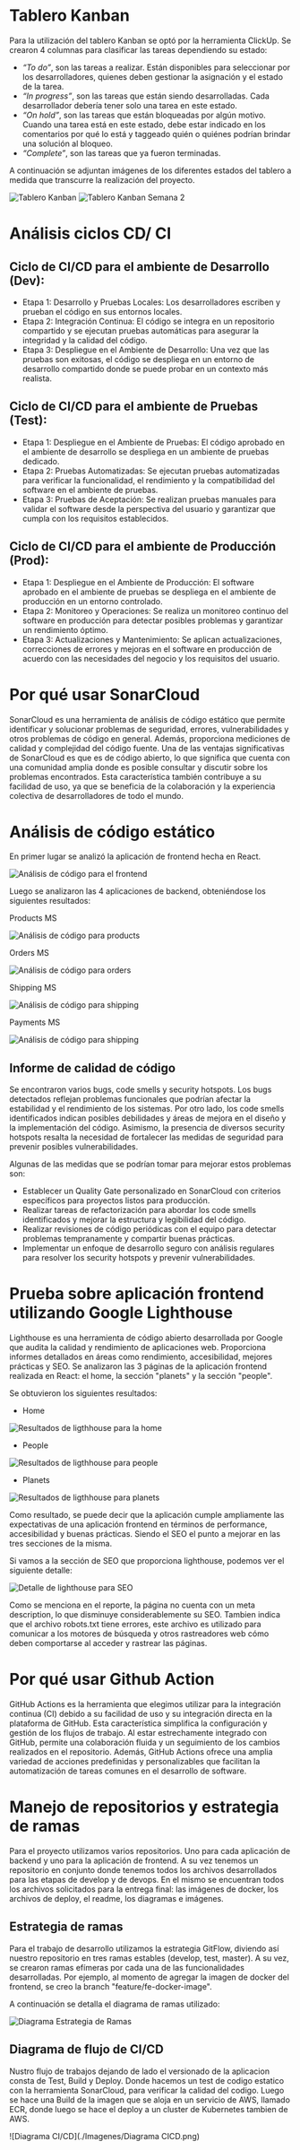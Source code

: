 # Tablero Kanban

Para la utilización del tablero Kanban se optó por la herramienta ClickUp. Se crearon 4 columnas para clasificar las tareas dependiendo su estado:

- _“To do”_, son las tareas a realizar. Están disponibles para seleccionar por los desarrolladores, quienes deben gestionar la asignación y el estado de la tarea.
- _“In progress”_, son las tareas que están siendo desarrolladas. Cada desarrollador debería tener solo una tarea en este estado.
- _“On hold”_, son las tareas que están bloqueadas por algún motivo. Cuando una tarea está en este estado, debe estar indicado en los comentarios por qué lo está y taggeado quién o quiénes podrían brindar una solución al bloqueo.
- _“Complete”_, son las tareas que ya fueron terminadas.

A continuación se adjuntan imágenes de los diferentes estados del tablero a medida que transcurre la realización del proyecto.

![Tablero Kanban](./Imagenes/TableroKanban.PNG)
![Tablero Kanban Semana 2](./Imagenes/kabnan-semana-2.png)

# Análisis ciclos CD/ CI

## Ciclo de CI/CD para el ambiente de Desarrollo (Dev):

- Etapa 1: Desarrollo y Pruebas Locales: Los desarrolladores escriben y prueban el código en sus entornos locales.
- Etapa 2: Integración Continua: El código se integra en un repositorio compartido y se ejecutan pruebas automáticas para asegurar la integridad y la calidad del código.
- Etapa 3: Despliegue en el Ambiente de Desarrollo: Una vez que las pruebas son exitosas, el código se despliega en un entorno de desarrollo compartido donde se puede probar en un contexto más realista.

## Ciclo de CI/CD para el ambiente de Pruebas (Test):

- Etapa 1: Despliegue en el Ambiente de Pruebas: El código aprobado en el ambiente de desarrollo se despliega en un ambiente de pruebas dedicado.
- Etapa 2: Pruebas Automatizadas: Se ejecutan pruebas automatizadas para verificar la funcionalidad, el rendimiento y la compatibilidad del software en el ambiente de pruebas.
- Etapa 3: Pruebas de Aceptación: Se realizan pruebas manuales para validar el software desde la perspectiva del usuario y garantizar que cumpla con los requisitos establecidos.

## Ciclo de CI/CD para el ambiente de Producción (Prod):

- Etapa 1: Despliegue en el Ambiente de Producción: El software aprobado en el ambiente de pruebas se despliega en el ambiente de producción en un entorno controlado.
- Etapa 2: Monitoreo y Operaciones: Se realiza un monitoreo continuo del software en producción para detectar posibles problemas y garantizar un rendimiento óptimo.
- Etapa 3: Actualizaciones y Mantenimiento: Se aplican actualizaciones, correcciones de errores y mejoras en el software en producción de acuerdo con las necesidades del negocio y los requisitos del usuario.

# Por qué usar SonarCloud

SonarCloud es una herramienta de análisis de código estático que permite identificar y solucionar problemas de seguridad, errores, vulnerabilidades y otros problemas de código en general. Además, proporciona mediciones de calidad y complejidad del código fuente. Una de las ventajas significativas de SonarCloud es que es de código abierto, lo que significa que cuenta con una comunidad amplia donde es posible consultar y discutir sobre los problemas encontrados. Esta característica también contribuye a su facilidad de uso, ya que se beneficia de la colaboración y la experiencia colectiva de desarrolladores de todo el mundo.

# Análisis de código estático

En primer lugar se analizó la aplicación de frontend hecha en React.

![Análisis de código para el frontend](./Imagenes/sonarcloud-frontend.png)

Luego se analizaron las 4 aplicaciones de backend, obteniéndose los siguientes resultados:

Products MS

![Análisis de código para products](./Imagenes/sonarcloud-products.png)

Orders MS

![Análisis de código para orders](./Imagenes/sonarcloud-orders.png)

Shipping MS

![Análisis de código para shipping](./Imagenes/sonarcloud-shipping.png)

Payments MS

![Análisis de código para shipping](./Imagenes/sonarcloud-payments.png)

## Informe de calidad de código

Se encontraron varios bugs, code smells y security hotspots. Los bugs detectados reflejan problemas funcionales que podrían afectar la estabilidad y el rendimiento de los sistemas. Por otro lado, los code smells identificados indican posibles debilidades y áreas de mejora en el diseño y la implementación del código. Asimismo, la presencia de diversos security hotspots resalta la necesidad de fortalecer las medidas de seguridad para prevenir posibles vulnerabilidades.

Algunas de las medidas que se podrían tomar para mejorar estos problemas son:

- Establecer un Quality Gate personalizado en SonarCloud con criterios específicos para proyectos listos para producción.
- Realizar tareas de refactorización para abordar los code smells identificados y mejorar la estructura y legibilidad del código.
- Realizar revisiones de código periódicas con el equipo para detectar problemas tempranamente y compartir buenas prácticas.
- Implementar un enfoque de desarrollo seguro con análisis regulares para resolver los security hotspots y prevenir vulnerabilidades.

# Prueba sobre aplicación frontend utilizando Google Lighthouse

Lighthouse es una herramienta de código abierto desarrollada por Google que audita la calidad y rendimiento de aplicaciones web. Proporciona informes detallados en áreas como rendimiento, accesibilidad, mejores prácticas y SEO. Se analizaron las 3 páginas de la aplicación frontend realizada en React: el home, la sección "planets" y la sección "people".

Se obtuvieron los siguientes resultados:

- Home

![Resultados de ligthhouse para la home](./Imagenes/lighthouse-home.png)

- People

![Resultados de ligthhouse para people](./Imagenes/lighthouse-people.png)

- Planets

![Resultados de ligthhouse para planets](./Imagenes/lighthouse-planets.png)

Como resultado, se puede decir que la aplicación cumple ampliamente las expectativas de una aplicación frontend en términos de performance, accesibilidad y buenas prácticas. Siendo el SEO el punto a mejorar en las tres secciones de la misma.

Si vamos a la sección de SEO que proporciona lighthouse, podemos ver el siguiente detalle:

![Detalle de lighthouse para SEO](./Imagenes/lighthouse-SEO.png)

Como se menciona en el reporte, la página no cuenta con un meta description, lo que disminuye considerablemente su SEO. Tambien indica que el archivo robots.txt tiene errores, este archivo es utilizado para comunicar a los motores de búsqueda y otros rastreadores web cómo deben comportarse al acceder y rastrear las páginas.

# Por qué usar Github Action

GitHub Actions es la herramienta que elegimos utilizar para la integración continua (CI) debido a su facilidad de uso y su integración directa en la plataforma de GitHub. Esta característica simplifica la configuración y gestión de los flujos de trabajo. Al estar estrechamente integrado con GitHub, permite una colaboración fluida y un seguimiento de los cambios realizados en el repositorio. Además, GitHub Actions ofrece una amplia variedad de acciones predefinidas y personalizables que facilitan la automatización de tareas comunes en el desarrollo de software.

# Manejo de repositorios y estrategia de ramas

Para el proyecto utilizamos varios repositorios. Uno para cada aplicación de backend y uno para la aplicación de frontend. A su vez tenemos un repositorio en conjunto donde tenemos todos los archivos desarrollados para las etapas de develop y de devops. En el mismo se encuentran todos los archivos solicitados para la entrega final: las imágenes de docker, los archivos de deploy, el readme, los diagramas e imágenes.

## Estrategia de ramas

Para el trabajo de desarrollo utilizamos la estrategia GitFlow, diviendo así nuestro repositorio en tres ramas estables (develop, test, master). A su vez, se crearon ramas efímeras por cada una de las funcionalidades desarrolladas. Por ejemplo, al momento de agregar la imagen de docker del frontend, se creo la branch "feature/fe-docker-image".

A continuación se detalla el diagrama de ramas utilizado:

![Diagrama Estrategia de Ramas](./Imagenes/GitFLow.png)

## Diagrama de flujo de CI/CD

Nustro flujo de trabajos dejando de lado el versionado de la aplicacion consta de Test, Build y Deploy. Donde hacemos un test de codigo estatico con la herramienta SonarCloud, para verificar la calidad del codigo.
Luego se hace una Build de la imagen que se aloja en un servicio de AWS, llamado ECR, donde luego se hace el deploy a un cluster de Kubernetes tambien de AWS.

![Diagrama CI/CD](./Imagenes/Diagrama CICD.png)

